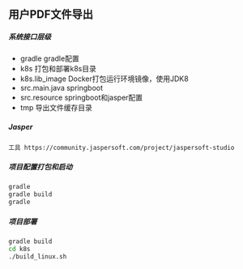 ## 用户PDF文件导出
##### 系统接口层级
* gradle gradle配置
* k8s 打包和部署k8s目录
* k8s.lib_image Docker打包运行环境镜像，使用JDK8
* src.main.java springboot
* src.resource springboot和jasper配置
* tmp 导出文件缓存目录

##### Jasper
```
工具 https://community.jaspersoft.com/project/jaspersoft-studio
```

##### 项目配置打包和启动
```sh
gradle 
gradle build
gradle 
```

##### 项目部署
```sh
gradle build
cd k8s
./build_linux.sh 
```


